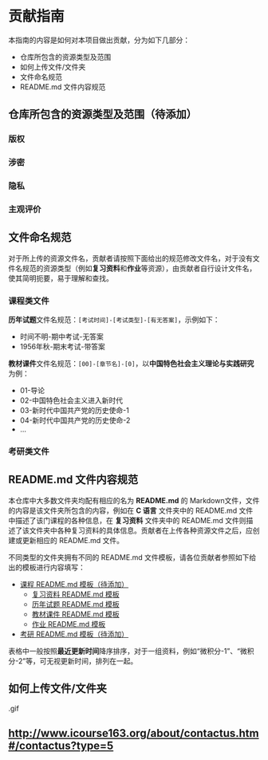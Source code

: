 # 贡献指南

本指南的内容是如何对本项目做出贡献，分为如下几部分：

- 仓库所包含的资源类型及范围
- 如何上传文件/文件夹
- 文件命名规范
- README.md 文件内容规范

## 仓库所包含的资源类型及范围（待添加）

### 版权

### 涉密

### 隐私

### 主观评价

## 文件命名规范

对于所上传的资源文件名，贡献者请按照下面给出的规范修改文件名，对于没有文件名规范的资源类型（例如**复习资料**和**作业**等资源），由贡献者自行设计文件名，使其简明扼要，易于理解和查找。

### 课程类文件

**历年试题**文件名规范：`[考试时间]-[考试类型]-[有无答案]`，示例如下：

- 时间不明-期中考试-无答案
- 1956年秋-期末考试-带答案

**教材课件**文件名规范：`[00]-[章节名]-[0]`，以**中国特色社会主义理论与实践研究**为例：

- 01-导论
- 02-中国特色社会主义进入新时代
- 03-新时代中国共产党的历史使命-1
- 04-新时代中国共产党的历史使命-2
- ...

### 考研类文件

## README.md 文件内容规范

本仓库中大多数文件夹均配有相应的名为 **README.md** 的 Markdown文件，文件的内容是该文件夹所包含的内容，例如在 **C 语言** 文件夹中的 README.md 文件中描述了该门课程的各种信息，在 **复习资料** 文件夹中的 README.md 文件则描述了该文件夹中各种复习资料的具体信息。贡献者在上传各种资源文件之后，应创建或更新相应的 README.md 文件。

不同类型的文件夹拥有不同的 README.md 文件模板，请各位贡献者参照如下给出的模板进行内容填写：

- [课程 README.md 模板（待添加）]()
  - [复习资料 README.md 模板](./模板/复习资料README模板.md)
  - [历年试题 README.md 模板](./模板/历年试题README模板.md)
  - [教材课件 README.md 模板](./模板/教材课件README模板.md)
  - [作业 README.md 模板](./模板/作业README模板.md)
- [考研 README.md 模板（待添加）]()

表格中一般按照**最近更新时间**降序排序，对于一组资料，例如“微积分-1”、“微积分-2”等，可无视更新时间，排列在一起。

## 如何上传文件/文件夹

.gif

## http://www.icourse163.org/about/contactus.htm#/contactus?type=5